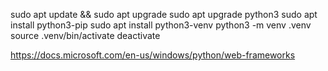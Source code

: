 sudo apt update && sudo apt upgrade
sudo apt upgrade python3
sudo apt install python3-pip
sudo apt install python3-venv
python3 -m venv .venv
source .venv/bin/activate
deactivate

https://docs.microsoft.com/en-us/windows/python/web-frameworks
